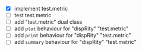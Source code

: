 
- [x] implement test.metric
- [ ] test test.metric
- [ ] add "test.metric" dual class
- [ ] add `plot` behaviour for "dispRity" "test.metric"
- [ ] add `print` behaviour for "dispRity" "test.metric"
- [ ] add `summary` behaviour for "dispRity" "test.metric"
